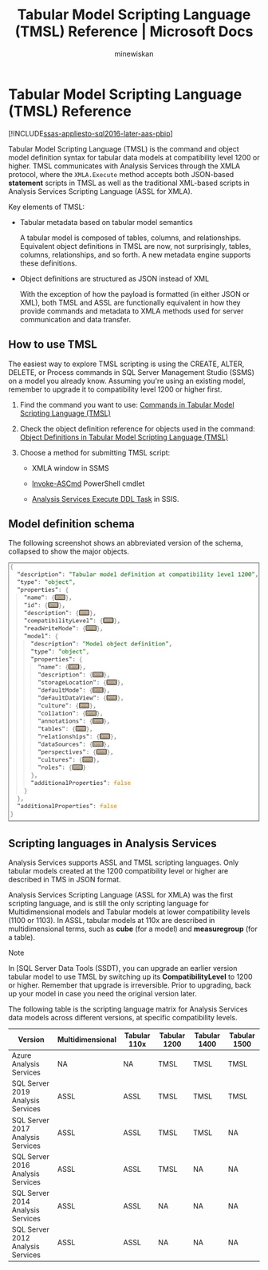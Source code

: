 ﻿---
title: "Tabular Model Scripting Language (TMSL) Reference | Microsoft Docs"
description: Learn that Tabular Model Scripting Language (TMSL) is the command and object model definition syntax for tabular data models at compatibility level 1200 or higher.
ms.date: 02/12/2020
ms.prod: sql
ms.technology: analysis-services
ms.custom: tmsl
ms.topic: conceptual
ms.author: owend
ms.reviewer: owend
author: minewiskan
manager: kfile
---
# Tabular Model Scripting Language (TMSL) Reference

[!INCLUDE[ssas-appliesto-sql2016-later-aas-pbip](../includes/ssas-appliesto-sql2016-later-aas-pbip.md)]

  Tabular Model Scripting Language (TMSL) is the command and object model definition syntax for tabular data models at compatibility level 1200 or higher. TMSL communicates with Analysis Services through the XMLA protocol, where the `XMLA.Execute` method accepts both JSON-based **statement** scripts in TMSL as well as the traditional XML-based scripts in Analysis Services Scripting Language (ASSL for XMLA).  
  
 Key elements of TMSL:  
  
- Tabular metadata based on tabular model semantics 

    A tabular model is composed of tables, columns, and relationships. Equivalent object definitions in TMSL are now, not surprisingly, tables, columns, relationships, and so forth. A new metadata engine supports these definitions.  
  
- Object definitions are  structured as JSON instead of XML  
  
     With the exception of how the payload is formatted (in either JSON or XML), both TMSL and ASSL are functionally equivalent in how they provide commands and metadata  to XMLA methods used for server communication and data transfer.  
  
## How to use TMSL

 The easiest way to  explore TMSL scripting is using the CREATE, ALTER, DELETE, or Process commands in SQL Server Management Studio (SSMS) on a model you already know. Assuming you're using an existing model, remember to upgrade it to compatibility level 1200 or higher first.  
  
1. Find the command you want to use: [Commands in Tabular Model Scripting Language &#40;TMSL&#41;](tmsl-reference-commands.md)  
  
2. Check the object definition reference for objects used in the command: [Object Definitions in Tabular Model Scripting Language &#40;TMSL&#41;](tmsl-reference-tabular-objects.md)  
  
3. Choose a method for submitting TMSL script:  
  
    - XMLA window in SSMS  
  
    - [Invoke-ASCmd](https://docs.microsoft.com/powershell/module/sqlserver/invoke-ascmd) PowerShell cmdlet 
  
    - [Analysis Services Execute DDL Task](https://docs.microsoft.com/sql/integration-services/control-flow/analysis-services-execute-ddl-task) in SSIS.  
  
## Model definition schema

 The following screenshot shows an abbreviated version of the schema, collapsed to show the major objects.  
  
 ![SSAS_TabularMetadata](media/ssas-tabularmetadata.JPG)  
  
## Scripting languages in Analysis Services

 Analysis Services supports ASSL and TMSL scripting languages. Only tabular models created at the 1200 compatibility level or higher are described in TMS in JSON format.  
  
 Analysis Services Scripting Language (ASSL for XMLA) was the first scripting language, and is still the only scripting language for Multidimensional models and Tabular models at lower compatibility levels (1100 or 1103). In ASSL, tabular models at 110x are described in multidimensional terms, such as **cube** (for a model) and **measuregroup** (for a table).  
  
> [!NOTE]  
>  In [SQL Server Data Tools (SSDT), you can upgrade an earlier version tabular model to use TMSL by switching up its **CompatibilityLevel** to 1200 or higher. Remember that upgrade is irreversible. Prior to upgrading, back up your model in case you need the original version later.  
  
 The following table is the scripting language matrix for Analysis Services data models across different versions, at specific compatibility levels.  

| Version | Multidimensional | Tabular 110x | Tabular 1200 | Tabular 1400 | Tabular 1500 |
| ------- | ---------------- | ------------ | ------------ | ------------ | ------------ |
|Azure Analysis Services|NA|NA|TMSL|TMSL|TMSL|
|SQL Server 2019 Analysis Services|ASSL|ASSL|TMSL|TMSL|TMSL|
|SQL Server 2017 Analysis Services|ASSL|ASSL|TMSL|TMSL|NA|
|SQL Server 2016 Analysis Services|ASSL|ASSL|TMSL|NA|NA|
|SQL Server 2014 Analysis Services|ASSL|ASSL|NA|NA|NA|
|SQL Server 2012 Analysis Services|ASSL|ASSL|NA|NA|NA|
